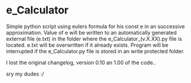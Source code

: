 # e_Calculator
Simple python script using eulers formula for his const e in an successive approximation.
Value of e will be written to an automatically generated
external file (e.txt) in the folder where the e_Calculator_(v.X.XX).py file is located.
e.txt will be overwritten if it already exists.
Program will be interrupted if the e_Calculator.py file is stored in an write protected folder.

I lost the original changelog, version 0.10 an 1.00 of the code..

sry my dudes :/
